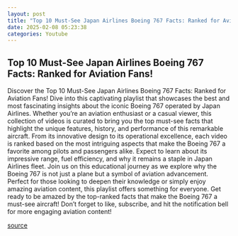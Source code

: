 ```yaml
---
layout: post
title: "Top 10 Must-See Japan Airlines Boeing 767 Facts: Ranked for Aviation Fans!"
date: 2025-02-08 05:23:38
categories: Youtube
---
```


## Top 10 Must-See Japan Airlines Boeing 767 Facts: Ranked for Aviation Fans!

Discover the Top 10 Must-See Japan Airlines Boeing 767 Facts: Ranked for Aviation Fans! 
Dive into this captivating playlist that showcases the best and most fascinating insights about the iconic Boeing 767 operated by Japan Airlines. Whether you’re an aviation enthusiast or a casual viewer, this collection of videos is curated to bring you the top must-see facts that highlight the unique features, history, and performance of this remarkable aircraft.
From its innovative design to its operational excellence, each video is ranked based on the most intriguing aspects that make the Boeing 767 a favorite among pilots and passengers alike. Expect to learn about its impressive range, fuel efficiency, and why it remains a staple in Japan Airlines fleet. 
Join us on this educational journey as we explore why the Boeing 767 is not just a plane but a symbol of aviation advancement. Perfect for those looking to deepen their knowledge or simply enjoy amazing aviation content, this playlist offers something for everyone. 
Get ready to be amazed by the top-ranked facts that make the Boeing 767 a must-see aircraft! Don’t forget to like, subscribe, and hit the notification bell for more engaging aviation content!

[source](https://www.youtube.com/playlist?list=PLLkzyMGsB0K05vH9EbWKzso1sCBghg7dr)